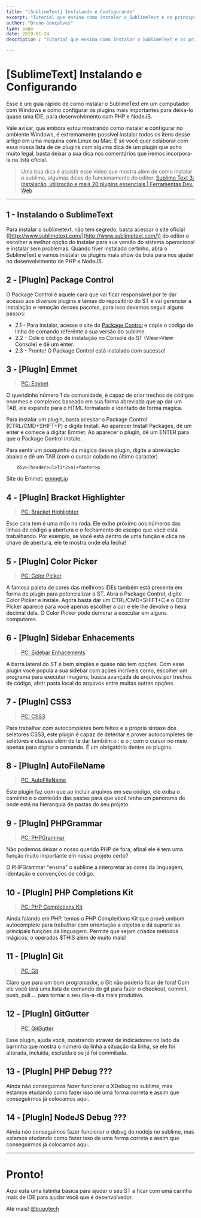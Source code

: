 ```yaml
---
title: "[SublimeText] Instalando e Configurando"
excerpt: "Tutorial que ensina como instalar o SublimeText e os principais plugins para deixa-lo uma IDE."
author: "Bruno Gonçalves"
type: page
date: 2019-01-24
description : "Tutorial que ensina como instalar o SublimeText e os principais plugins para deixa-lo uma IDE."

---
```


# [SublimeText] Instalando e Configurando

Esse é um guia rápido de como instalar o SublimeText em um computador com Windows e como configurar os plugins mais importantes para deixa-lo quase uma IDE, para desenvolvimento com PHP  e NodeJS.

Vale avisar, que embora estou mostrando como instalar e configurar no ambiente Windows, é extremamente possível instalar todos os itens desse artigo em uma maquina com Linux ou Mac. E se você quer colaborar com essa nossa lista de 
de plugins com alguma dica de um plugin que acho muito legal, basta deixar a sua dica nos comentários que iremos incorpora-la na lista oficial.

> Uma boa dica é assistir esse video que mostra além de como instalar o sublime, algumas dicas de funcionamento do editor. [Sublime Text 3: Instalação, utilização e mais 20 plugins essenciais | Ferramentas Dev. Web](https://www.youtube.com/watch?v=mwW4812nBA4)

---

## 1 - Instalando o SublimeText

Para instalar o sublimetext, não tem segredo, basta acessar o site oficial ([http://www.sublimetext.com/](http://www.sublimetext.com/)) do editor e escolher a melhor opção do instalar para sua versão do sistema operacional e instalar sem problemas.
Quando tiver instalado certinho, abra o SublimeText e vamos inistalar os plugins mais show de bola para nos ajudar no desenvolvimento de PHP e NodeJS.


## 2 - [PlugIn] Package Control

O Package Control é aquele cara que vai ficar responsável por te dar acesso aos diversos plugins e temas do repositório do ST e vai gerenciar a instalação e remoção desses pacotes, para isso devemos seguir alguns passos:

 - 2.1 - Para instalar, acesse o site do [Package Control](https://packagecontrol.io/installation) e copie o código de linha de comando referênte a sua versão do sublime.
 - 2.2 - Cole o código de instalação no Console do ST (View>View Console) e dê um enter.
 - 2.3 - Pronto! O Package Control está instalado com sucesso!

## 3 - [PlugIn] Emmet

> [PC: Emmet](https://packagecontrol.io/packages/Emmet)

O queridinho número 1 da comunidade, é capaz de criar trechos de códigos enormes e complexos baseado em sua forma abreviada que ap dar um TAB, ele expande para o HTML formatado e identado de forma mágica.

Para instalar um plugin, basta acessar o Package Control (CTRL/CMD+SHIFT+P) e digite Install. Ao aparecer Install Packages, dê um enter e comece a digitar Emmet. Ao aparecer o plugin, dê um ENTER para que o Package Control instale.

Para sentir um pouquinho da mágica desse plugin, digite a abreviação abaixo e dê um TAB (com o cursor colado no último caracter)

```
    div>(header>ul>li*2>a)+footer>p
```

Site do Emmet: [emmet.io](https://localhost/projetos/lacode/admin/emmet.io)

## 4 - [PlugIn] Bracket Highlighter

> [PC: Bracket Highlighter](https://packagecontrol.io/packages/BracketHighlighter)

Esse cara tem é uma mão na roda. Ele exibe próximo aos números das linhas de código a abertura e o fechamento do escopo que você está trabalhando. Por exemplo, se você está dentro de uma função e clica na chave de abertura, ele te mostra onde ela fecha!

## 5 - [PlugIn] Color Picker

> [PC: Color Picker](https://packagecontrol.io/packages/ColorPicker)

A famosa paleta de cores das melhroes IDEs também está presente em forma de plugin para potencializar o ST. Abra o Package Control, digite Color Picker e instale. Agora basta dar um CTRL/CMD+SHIFT+C e o COlor Picker aparece para você apenas escolher a cor e ele lhe devolve o hexa decimal dela. O Color Picker pode demorar a executar em alguns computares.

## 6 - [PlugIn] Sidebar Enhacements

> [PC: Sidebar Enhacements](https://packagecontrol.io/packages/Side​Bar​Enhancements)

A barra lateral do ST é bem simples e quase não tem opções. Com esse plugin você popula a sua sidebar com ações incríveis como, escolher um programa para executar imagens, busca avançada de arquivos por trechos de código, abrir pasta local do arquivos entre muitas outras opções.

## 7 - [PlugIn] CSS3

> [PC: CSS3](https://packagecontrol.io/packages/CSS3)

Para trabalhar com autocompletes bem feitos e a própria sintaxe dos seletores CSS3, este plugin é capaz de detectar e prover autocompletes de seletores e classes além de te dar também o : e o ; com o cursor no meio apenas para digitar o comando. É um obrigatório dentre os plugins.

## 8 - [PlugIn] AutoFileName

> [PC: AutoFileName](https://packagecontrol.io/packages/AutoFileName)

Este plugin faz com que ao incluir arquivos em seu código, ele exiba o caminho e o conteúdo das pastas para que você tenha um panorama de onde está na hieranquia de pastas do seu projeto.

## 9 - [PlugIn] PHPGrammar

> [PC: PHPGrammar](https://packagecontrol.io/packages/PHPGrammar)

Não podemos deixar o nosso querido PHP de fora, afinal ele é tem uma função muito importante em nosso projeto certo?

O PHPGrammar "ensina" o sublime a interpretar as cores da linguagem, identação e convenções de código.

## 10 - [PlugIn] PHP Completions Kit

> [PC: PHP Completions Kit](https://packagecontrol.io/packages/PHP%20Completions%20Kit)

Ainda falando em PHP, temos o PHP Compleitions Kit que provê umbom autocomplete para trabalhar com orientação a objetos e dá suporte as principais funções da linguagem. Permite que sejam criados métodos mágicos, o operados $THIS além de muito mais!

## 11 - [PlugIn] Git

> [PC: Git](https://packagecontrol.io/packages/Git)

Claro que para um bom programador, o Git não poderia ficar de fora!
Com ele você terá uma lista de comando do git para fazer o checkout, commit, push, pull.... para tornar o seu dia-a-dia mais produtivo.

## 12 - [PlugIn] GitGutter

> [PC: GitGutter](https://packagecontrol.io/packages/GitGutter)

Esse plugin, ajuda você, mostrando atravéz de indicadores no lado da barrinha que mostra o número da linha a situação da linha, se ele foi alterada, incluída, escluida e se já foi commitada.

## 13 - [PlugIn] PHP Debug ???

Ainda não conseguimos fazer funcionar o XDebug no sublime, mas estamos etudando como fazer isso de uma forma correta e assim que conseguirmos já colocamos aqui.

## 14 - [PlugIn] NodeJS Debug ???

Ainda não conseguimos fazer funcionar o debug do nodejs no sublime, mas estamos etudando como fazer isso de uma forma correta e assim que conseguirmos já colocamos aqui.

---

# Pronto!
Aqui esta uma listinha básica para ajudar o seu ST a ficar com uma carinha mais de IDE para ajudar você que é desenvolvedor.

Até mais!
[@bugotech](https://github.com/brunogoncalves)